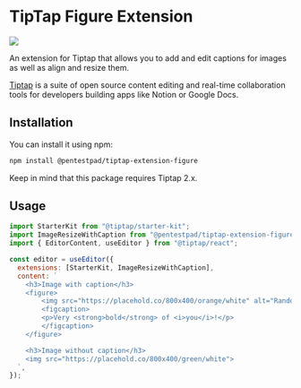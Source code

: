 # TipTap Figure Extension

<img src="demo.gif">

An extension for Tiptap that allows you to add and edit captions for images as well as align and resize them.

[Tiptap](https://tiptap.dev/) is a suite of open source content editing and real-time collaboration tools for developers building apps like Notion or Google Docs.

## Installation

You can install it using npm:

```bash
npm install @pentestpad/tiptap-extension-figure
```

Keep in mind that this package requires Tiptap 2.x.

## Usage

```javascript
import StarterKit from "@tiptap/starter-kit";
import ImageResizeWithCaption from "@pentestpad/tiptap-extension-figure";
import { EditorContent, useEditor } from "@tiptap/react";

const editor = useEditor({
  extensions: [StarterKit, ImageResizeWithCaption],
  content: `
    <h3>Image with caption</h3>
    <figure>
        <img src="https://placehold.co/800x400/orange/white" alt="Random photo of something" title="Who's dat?">
        <figcaption>
        <p>Very <strong>bold</strong> of <i>you</i>!</p>
        </figcaption>
    </figure>

    <h3>Image without caption</h3>
    <img src="https://placehold.co/800x400/green/white">
  `,
});
```
